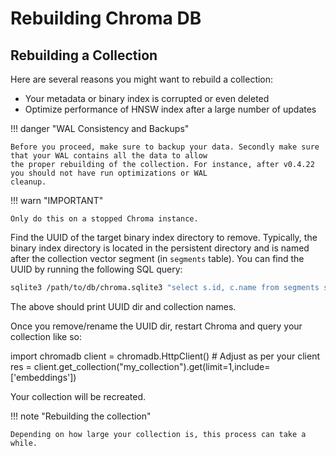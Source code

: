 # Rebuilding Chroma DB

## Rebuilding a Collection

Here are several reasons you might want to rebuild a collection:

- Your metadata or binary index is corrupted or even deleted
- Optimize performance of HNSW index after a large number of updates

!!! danger "WAL Consistency and Backups"

    Before you proceed, make sure to backup your data. Secondly make sure that your WAL contains all the data to allow 
    the proper rebuilding of the collection. For instance, after v0.4.22 you should not have run optimizations or WAL 
    cleanup.

!!! warn "IMPORTANT"

    Only do this on a stopped Chroma instance.

Find the UUID of the target binary index directory to remove. Typically, the binary index directory is located in the
persistent directory and is named after the collection vector segment (in `segments` table). You can find the UUID by
running the following SQL query:

```bash
sqlite3 /path/to/db/chroma.sqlite3 "select s.id, c.name from segments s join collections c on  s.collection=c.id where s.scope='VECTOR';"
```

The above should print UUID dir and collection names.

Once you remove/rename the UUID dir, restart Chroma and query your collection like so:

import chromadb
client = chromadb.HttpClient() # Adjust as per your client
res = client.get_collection("my_collection").get(limit=1,include=['embeddings'])

Your collection will be recreated.

!!! note "Rebuilding the collection"

    Depending on how large your collection is, this process can take a while.